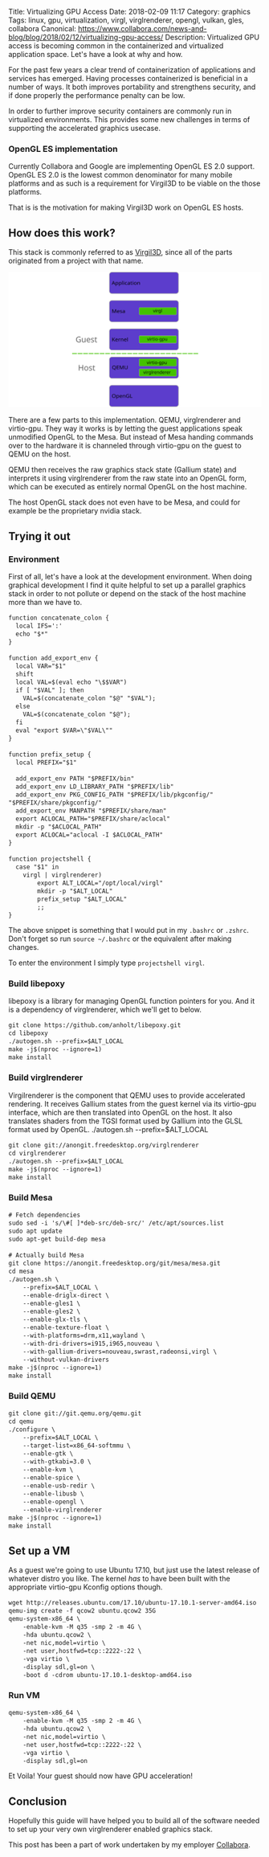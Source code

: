 Title: Virtualizing GPU Access
Date: 2018-02-09 11:17
Category: graphics
Tags: linux, gpu, virtualization, virgl, virglrenderer, opengl, vulkan, gles, collabora
Canonical: https://www.collabora.com/news-and-blog/blog/2018/02/12/virtualizing-gpu-access/
Description: Virtualized GPU access is becoming common in the containerized and virtualized application space. Let's have a look at why and how.

For the past few years a clear trend of containerization of applications
and services has emerged. Having processes containerized is beneficial
in a number of ways. It both improves portability and strengthens security,
and if done properly the performance penalty can be low.

In order to further improve security containers are commonly run in
virtualized environments. This provides some new challenges in terms
of supporting the accelerated graphics usecase.

### OpenGL ES implementation
Currently Collabora and Google are implementing OpenGL ES 2.0
support. OpenGL ES 2.0 is the lowest common denominator for many mobile
platforms and as such is a requirement for Virgil3D to be viable on
the those platforms.

That is is the motivation for making Virgil3D work on OpenGL ES hosts.

## How does this work?
This stack is commonly referred to as [Virgil3D](https://virgil3d.github.io/), since all of the parts originated from a project with that name.

[![Alt text](/images/2018-02-09_virgl.svg "Virtualized OpenGL Stack")
](/images/2018-02-09_virgl.svg)

There are a few parts to this implementation.
QEMU, virglrenderer and virtio-gpu. They way it works is by letting the guest
applications speak unmodified OpenGL to the Mesa. But instead of Mesa handing
commands over to the hardware it is channeled through virtio-gpu on the guest
to QEMU on the host.

QEMU then receives the raw graphics stack state (Gallium state) and interprets
it using virglrenderer from the raw state into an OpenGL form, which can be
executed as entirely normal OpenGL on the host machine.

The host OpenGL stack does not even have to be Mesa, and could for example
be the proprietary nvidia stack.

## Trying it out
### Environment

First of all, let's have a look at the development environment.
When doing graphical development I find it quite helpful to set
up a parallel graphics stack in order to not pollute or depend on
the stack of the host machine more than we have to.

    function concatenate_colon {
      local IFS=':'
      echo "$*"
    }

    function add_export_env {
      local VAR="$1"
      shift
      local VAL=$(eval echo "\$$VAR")
      if [ "$VAL" ]; then
        VAL=$(concatenate_colon "$@" "$VAL");
      else
        VAL=$(concatenate_colon "$@");
      fi
      eval "export $VAR=\"$VAL\""
    }

    function prefix_setup {
      local PREFIX="$1"

      add_export_env PATH "$PREFIX/bin"
      add_export_env LD_LIBRARY_PATH "$PREFIX/lib"
      add_export_env PKG_CONFIG_PATH "$PREFIX/lib/pkgconfig/" "$PREFIX/share/pkgconfig/"
      add_export_env MANPATH "$PREFIX/share/man"
      export ACLOCAL_PATH="$PREFIX/share/aclocal"
      mkdir -p "$ACLOCAL_PATH"
      export ACLOCAL="aclocal -I $ACLOCAL_PATH"
    }

    function projectshell {
      case "$1" in
        virgl | virglrenderer)
        	export ALT_LOCAL="/opt/local/virgl"
        	mkdir -p "$ALT_LOCAL"
    		prefix_setup "$ALT_LOCAL"
    		;;
    }

The above snippet is something that I would put in my `.bashrc` or `.zshrc`.
Don't forget so run `source ~/.bashrc` or the equivalent after making changes.

To enter the environment I simply type `projectshell virgl`.

### Build libepoxy

libepoxy is a library for managing OpenGL function pointers for you.
And it is a dependency of virglrenderer, which we'll get to below.

    git clone https://github.com/anholt/libepoxy.git
    cd libepoxy
    ./autogen.sh --prefix=$ALT_LOCAL
    make -j$(nproc --ignore=1)
    make install

### Build virglrenderer

Virgilrenderer is the component that QEMU uses to provide
accelerated rendering.
It receives Gallium states from the guest kernel
via its virtio-gpu interface, which are then translated
into OpenGL on the host. It also translates shaders from the
TGSI format used by Gallium into the GLSL format used by OpenGL.
    ./autogen.sh --prefix=$ALT_LOCAL

    git clone git://anongit.freedesktop.org/virglrenderer
    cd virglrenderer
    ./autogen.sh --prefix=$ALT_LOCAL
    make -j$(nproc --ignore=1)
    make install

### Build Mesa
    # Fetch dependencies
    sudo sed -i 's/\#[ ]*deb-src/deb-src/' /etc/apt/sources.list
    sudo apt update
    sudo apt-get build-dep mesa

    # Actually build Mesa
    git clone https://anongit.freedesktop.org/git/mesa/mesa.git
    cd mesa
    ./autogen.sh \
        --prefix=$ALT_LOCAL \
        --enable-driglx-direct \
        --enable-gles1 \
        --enable-gles2 \
        --enable-glx-tls \
        --enable-texture-float \
        --with-platforms=drm,x11,wayland \
        --with-dri-drivers=i915,i965,nouveau \
        --with-gallium-drivers=nouveau,swrast,radeonsi,virgl \
        --without-vulkan-drivers
    make -j$(nproc --ignore=1)
    make install


### Build QEMU

    git clone git://git.qemu.org/qemu.git
    cd qemu
    ./configure \
        --prefix=$ALT_LOCAL \
        --target-list=x86_64-softmmu \
        --enable-gtk \
        --with-gtkabi=3.0 \
        --enable-kvm \
        --enable-spice \
        --enable-usb-redir \
        --enable-libusb \
        --enable-opengl \
        --enable-virglrenderer
    make -j$(nproc --ignore=1)
    make install

## Set up a VM

As a guest we're going to use Ubuntu 17.10, but just use the latest
release of whatever distro you like. The kernel _has_ to have been
built with the appropriate virtio-gpu Kconfig options though.

    wget http://releases.ubuntu.com/17.10/ubuntu-17.10.1-server-amd64.iso
    qemu-img create -f qcow2 ubuntu.qcow2 35G
    qemu-system-x86_64 \
        -enable-kvm -M q35 -smp 2 -m 4G \
        -hda ubuntu.qcow2 \
        -net nic,model=virtio \
        -net user,hostfwd=tcp::2222-:22 \
        -vga virtio \
        -display sdl,gl=on \
        -boot d -cdrom ubuntu-17.10.1-desktop-amd64.iso

### Run VM

    qemu-system-x86_64 \
    	-enable-kvm -M q35 -smp 2 -m 4G \
    	-hda ubuntu.qcow2 \
    	-net nic,model=virtio \
    	-net user,hostfwd=tcp::2222-:22 \
    	-vga virtio \
    	-display sdl,gl=on

Et Voila! Your guest should now have GPU acceleration!

## Conclusion
Hopefully this guide will have helped you to build all of the software needed to
set up your very own virglrenderer enabled graphics stack.

This post has been a part of work undertaken by my employer [Collabora](http://www.collabora.com).
